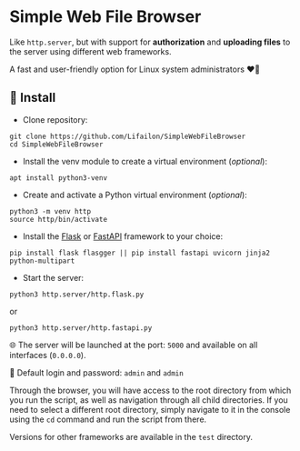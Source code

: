 # Simple Web File Browser

Like `http.server`, but with support for **authorization** and **uploading files** to the server using different web frameworks.

A fast and user-friendly option for Linux system administrators ❤️🐧

## 🚀 Install

- Clone repository:

```shell
git clone https://github.com/Lifailon/SimpleWebFileBrowser
cd SimpleWebFileBrowser
```

- Install the venv module to create a virtual environment (*optional*):

```shell
apt install python3-venv
```

- Create and activate a Python virtual environment (*optional*):

```shell
python3 -m venv http
source http/bin/activate
```

- Install the [Flask](https://github.com/pallets/flask) or [FastAPI](https://github.com/tiangolo/fastapi) framework to your choice:

```shell
pip install flask flasgger || pip install fastapi uvicorn jinja2 python-multipart
```

- Start the server:

```shell
python3 http.server/http.flask.py
```

or

```shell
python3 http.server/http.fastapi.py
```

🌐 The server will be launched at the port: `5000` and available on all interfaces (`0.0.0.0`).

🔐 Default login and password: `admin` and `admin`

Through the browser, you will have access to the root directory from which you run the script, as well as navigation through all child directories. If you need to select a different root directory, simply navigate to it in the console using the `cd` command and run the script from there.

Versions for other frameworks are available in the `test` directory.